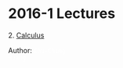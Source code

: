 #  2016-1 Lectures

[comment]: # (1. [Android]Android) 
2. [Calculus](calculus)

Author: <code style="color:white;backgraound-color:white;">Chu-Ching Huang</code>
